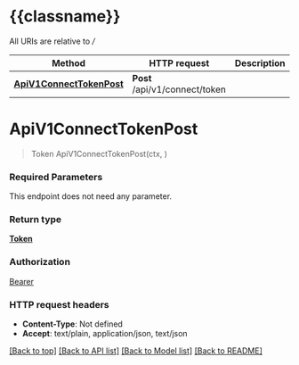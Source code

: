 # {{classname}}

All URIs are relative to */*

Method | HTTP request | Description
------------- | ------------- | -------------
[**ApiV1ConnectTokenPost**](CustomerTokenApi.md#ApiV1ConnectTokenPost) | **Post** /api/v1/connect/token | 

# **ApiV1ConnectTokenPost**
> Token ApiV1ConnectTokenPost(ctx, )


### Required Parameters
This endpoint does not need any parameter.

### Return type

[**Token**](Token.md)

### Authorization

[Bearer](../README.md#Bearer)

### HTTP request headers

 - **Content-Type**: Not defined
 - **Accept**: text/plain, application/json, text/json

[[Back to top]](#) [[Back to API list]](../README.md#documentation-for-api-endpoints) [[Back to Model list]](../README.md#documentation-for-models) [[Back to README]](../README.md)

